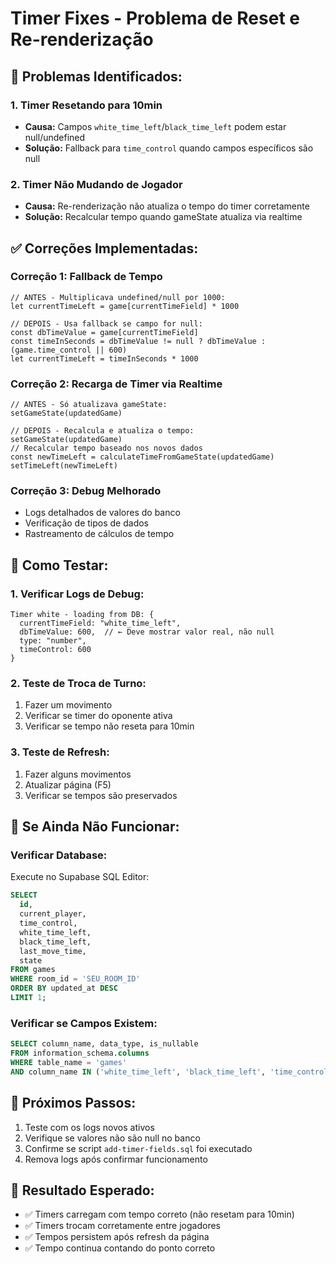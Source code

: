# Timer Fixes - Problema de Reset e Re-renderização

## 🔧 **Problemas Identificados:**

### 1. **Timer Resetando para 10min**
- **Causa:** Campos `white_time_left`/`black_time_left` podem estar null/undefined
- **Solução:** Fallback para `time_control` quando campos específicos são null

### 2. **Timer Não Mudando de Jogador**
- **Causa:** Re-renderização não atualiza o tempo do timer corretamente
- **Solução:** Recalcular tempo quando gameState atualiza via realtime

## ✅ **Correções Implementadas:**

### **Correção 1: Fallback de Tempo**
```tsx
// ANTES - Multiplicava undefined/null por 1000:
let currentTimeLeft = game[currentTimeField] * 1000

// DEPOIS - Usa fallback se campo for null:
const dbTimeValue = game[currentTimeField]
const timeInSeconds = dbTimeValue != null ? dbTimeValue : (game.time_control || 600)
let currentTimeLeft = timeInSeconds * 1000
```

### **Correção 2: Recarga de Timer via Realtime**
```tsx
// ANTES - Só atualizava gameState:
setGameState(updatedGame)

// DEPOIS - Recalcula e atualiza o tempo:
setGameState(updatedGame)
// Recalcular tempo baseado nos novos dados
const newTimeLeft = calculateTimeFromGameState(updatedGame)
setTimeLeft(newTimeLeft)
```

### **Correção 3: Debug Melhorado**
- Logs detalhados de valores do banco
- Verificação de tipos de dados
- Rastreamento de cálculos de tempo

## 🎯 **Como Testar:**

### **1. Verificar Logs de Debug:**
```
Timer white - loading from DB: {
  currentTimeField: "white_time_left",
  dbTimeValue: 600,  // ← Deve mostrar valor real, não null
  type: "number",
  timeControl: 600
}
```

### **2. Teste de Troca de Turno:**
1. Fazer um movimento
2. Verificar se timer do oponente ativa
3. Verificar se tempo não reseta para 10min

### **3. Teste de Refresh:**
1. Fazer alguns movimentos
2. Atualizar página (F5)
3. Verificar se tempos são preservados

## 🚨 **Se Ainda Não Funcionar:**

### **Verificar Database:**
Execute no Supabase SQL Editor:
```sql
SELECT 
  id, 
  current_player, 
  time_control,
  white_time_left, 
  black_time_left, 
  last_move_time,
  state
FROM games 
WHERE room_id = 'SEU_ROOM_ID'
ORDER BY updated_at DESC 
LIMIT 1;
```

### **Verificar se Campos Existem:**
```sql
SELECT column_name, data_type, is_nullable 
FROM information_schema.columns 
WHERE table_name = 'games' 
AND column_name IN ('white_time_left', 'black_time_left', 'time_control', 'last_move_time');
```

## 📝 **Próximos Passos:**
1. Teste com os logs novos ativos
2. Verifique se valores não são null no banco
3. Confirme se script `add-timer-fields.sql` foi executado
4. Remova logs após confirmar funcionamento

## 🎉 **Resultado Esperado:**
- ✅ Timers carregam com tempo correto (não resetam para 10min)
- ✅ Timers trocam corretamente entre jogadores
- ✅ Tempos persistem após refresh da página
- ✅ Tempo continua contando do ponto correto
